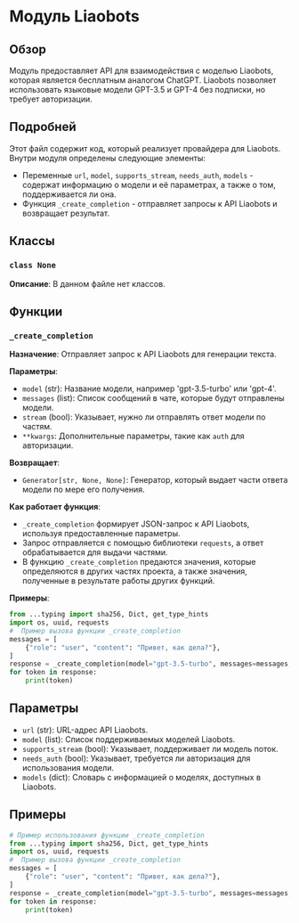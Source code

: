 # Модуль Liaobots

## Обзор

Модуль предоставляет API для взаимодействия с моделью Liaobots, которая является бесплатным аналогом ChatGPT.  Liaobots позволяет использовать языковые модели GPT-3.5 и GPT-4 без подписки, но требует авторизации.

## Подробней

Этот файл содержит код, который реализует провайдера для Liaobots. Внутри модуля определены следующие элементы:

 - Переменные `url`, `model`, `supports_stream`, `needs_auth`, `models` - содержат информацию о модели и её параметрах, а также о том, поддерживается ли она.
 - Функция `_create_completion` - отправляет запросы к API Liaobots и возвращает результат.

## Классы

### `class None` 

 **Описание**:  В данном файле нет классов.

## Функции

### `_create_completion`

**Назначение**: Отправляет запрос к API Liaobots для генерации текста.

**Параметры**:

 - `model` (str): Название модели, например 'gpt-3.5-turbo' или 'gpt-4'.
 - `messages` (list): Список сообщений в чате, которые будут отправлены модели.
 - `stream` (bool): Указывает, нужно ли отправлять ответ модели по частям.
 - `**kwargs`: Дополнительные параметры, такие как `auth` для авторизации.

**Возвращает**:

 - `Generator[str, None, None]`: Генератор, который выдает части ответа модели по мере его получения.

**Как работает функция**:

 - `_create_completion` формирует JSON-запрос к API Liaobots, используя предоставленные параметры.
 - Запрос отправляется с помощью библиотеки `requests`, а ответ обрабатывается для выдачи частями.
 - В функцию `_create_completion`  предаются значения, которые определяются в других частях проекта, а также значения, полученные в результате работы других функций.

**Примеры**:

```python
from ...typing import sha256, Dict, get_type_hints
import os, uuid, requests
#  Пример вызова функции _create_completion
messages = [
    {"role": "user", "content": "Привет, как дела?"},
]
response = _create_completion(model="gpt-3.5-turbo", messages=messages, stream=True, auth="YOUR_AUTH_TOKEN")
for token in response:
    print(token)
```


## Параметры

 - `url` (str): URL-адрес API Liaobots.
 - `model` (list): Список поддерживаемых моделей Liaobots.
 - `supports_stream` (bool): Указывает, поддерживает ли модель поток.
 - `needs_auth` (bool): Указывает, требуется ли авторизация для использования модели.
 - `models` (dict): Словарь с информацией о моделях, доступных в Liaobots.

## Примеры

```python
# Пример использования функции _create_completion
from ...typing import sha256, Dict, get_type_hints
import os, uuid, requests
#  Пример вызова функции _create_completion
messages = [
    {"role": "user", "content": "Привет, как дела?"},
]
response = _create_completion(model="gpt-3.5-turbo", messages=messages, stream=True, auth="YOUR_AUTH_TOKEN")
for token in response:
    print(token)
```
```markdown